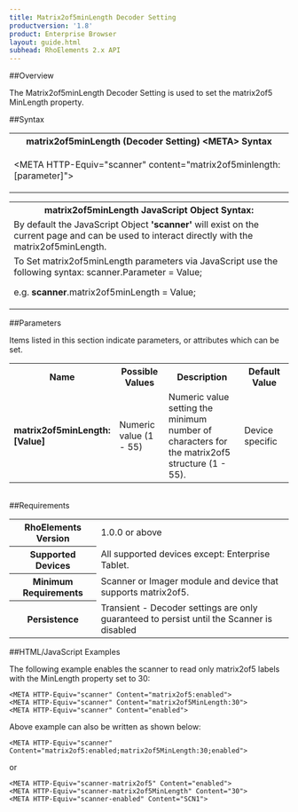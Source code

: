 ```yaml
---
title: Matrix2of5minLength Decoder Setting
productversion: '1.8'
product: Enterprise Browser
layout: guide.html
subhead: RhoElements 2.x API
---
```


##Overview

The Matrix2of5minLength Decoder Setting is used to set the matrix2of5 MinLength property.

##Syntax

<table class="re-table"><tr><th class="tableHeading">matrix2of5minLength (Decoder Setting) &lt;META&gt; Syntax
</th></tr><tr><td class="clsSyntaxCells clsOddRow"><p>&lt;META HTTP-Equiv="scanner" content="matrix2of5minlength:[parameter]"&gt;</p></td></tr></table>
<table class="re-table"><tr><th class="tableHeading">matrix2of5minLength JavaScript Object Syntax:</th></tr><tr><td class="clsSyntaxCells clsOddRow">
By default the JavaScript Object <b>'scanner'</b> will exist on the current page and can be used to interact directly with the matrix2of5minLength.
</td></tr><tr><td class="clsSyntaxCells clsEvenRow">
To Set matrix2of5minLength parameters via JavaScript use the following syntax: scanner.Parameter = Value;
<P />e.g. <b>scanner</b>.matrix2of5minLength = Value;
</td></tr></table>

##Parameters


Items listed in this section indicate parameters, or attributes which can be set.
<table class="re-table"><col width="20%" /><col width="20%" /><col width="38%" /><col width="22%" /><tr><th class="tableHeading">Name</th><th class="tableHeading">Possible Values</th><th class="tableHeading">Description</th><th class="tableHeading">Default Value</th></tr><tr><td class="clsSyntaxCells clsOddRow"><b>matrix2of5minLength:[Value]
</b></td><td class="clsSyntaxCells clsOddRow">Numeric value (1 - 55)</td><td class="clsSyntaxCells clsOddRow">Numeric value setting the minimum number of characters for the matrix2of5 structure (1 - 55).</td><td class="clsSyntaxCells clsOddRow">Device specific</td></tr></table>
<table class="re-table"><col width="78%" /><col width="8%" /><col width="1%" /><col width="5%" /><col width="1%" /><col width="5%" /><col width="2%" /></table>





##Requirements

<table class="re-table"><tr><th class="tableHeading">RhoElements Version</th><td class="clsSyntaxCell clsEvenRow">1.0.0 or above
</td></tr><tr><th class="tableHeading">Supported Devices</th><td class="clsSyntaxCell clsOddRow">All supported devices except: Enterprise Tablet.</td></tr><tr><th class="tableHeading">Minimum Requirements</th><td class="clsSyntaxCell clsOddRow">Scanner or Imager module and device that supports matrix2of5.</td></tr><tr><th class="tableHeading">Persistence</th><td class="clsSyntaxCell clsEvenRow">Transient - Decoder settings are only guaranteed to persist until the Scanner is disabled</td></tr></table>


##HTML/JavaScript Examples

The following example enables the scanner to read only matrix2of5 labels with the MinLength property set to 30:

	<META HTTP-Equiv="scanner" Content="matrix2of5:enabled">
	<META HTTP-Equiv="scanner" Content="matrix2of5MinLength:30">
	<META HTTP-Equiv="scanner" Content="enabled">
	
Above example can also be written as shown below:

	<META HTTP-Equiv="scanner" Content="matrix2of5:enabled;matrix2of5MinLength:30;enabled">
	
or

	<META HTTP-Equiv="scanner-matrix2of5" Content="enabled">
	<META HTTP-Equiv="scanner-matrix2of5MinLength" Content="30">
	<META HTTP-Equiv="scanner-enabled" Content="SCN1">
	





